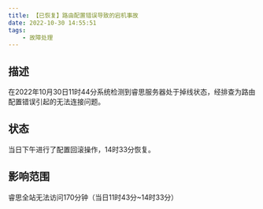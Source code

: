```yaml
---
title: 【已恢复】路由配置错误导致的宕机事故
date: 2022-10-30 14:55:51
tags:
    - 故障处理
---
```


## 描述

在2022年10月30日11时44分系统检测到睿思服务器处于掉线状态，经排查为路由配置错误引起的无法连接问题。

## 状态

当日下午进行了配置回滚操作，14时33分恢复。

## 影响范围

睿思全站无法访问170分钟（当日11时43分~14时33分）